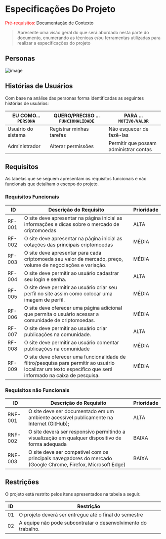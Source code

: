 # Especificações Do Projeto

<span style="color:red">Pré-requisitos: <a href="1-Contexto.md"> Documentação de Contexto</a></span>

> Apresente uma visão geral do que será abordado nesta parte do
> documento, enumerando as técnicas e/ou ferramentas utilizadas para
> realizar a especificações do projeto

## Personas

![image](https://user-images.githubusercontent.com/90854566/135320159-b6b40013-0565-480e-8f8c-d6631d2a9ea4.png)


## Histórias de Usuários

Com base na análise das personas forma identificadas as seguintes histórias de usuários:

|EU COMO... `PERSONA`| QUERO/PRECISO ... `FUNCIONALIDADE` |PARA ... `MOTIVO/VALOR`                 |
|--------------------|------------------------------------|----------------------------------------|
|Usuário do sistema  | Registrar minhas tarefas           | Não esquecer de fazê-las               |
|Administrador       | Alterar permissões                 | Permitir que possam administrar contas |



## Requisitos

As tabelas que se seguem apresentam os requisitos funcionais e não funcionais que detalham o escopo do projeto.

### Requisitos Funcionais

|ID    | Descrição do Requisito  | Prioridade |
|------|-----------------------------------------|----|
|RF-001| O site deve apresentar na página inicial as informações e dicas sobre o mercado de criptomoedas | ALTA | 
|RF-002| O site deve apresentar na página inicial as cotações das principais criptomoedas   | MÉDIA |
|RF-003| O site deve apresentar para cada criptomoeda seu valor de mercado, preço, volume de negociações e variação. |  MÉDIA | 
|RF-004| O site deve permitir ao usuário cadastrar seu login e senha. |  ALTA | 
|RF-005| O site deve permitir ao usuário criar seu perfil no site assim como colocar uma imagem de perfil. |  MÉDIA | 
|RF-006| O site deve oferecer uma página adicional que permita o usuário acessar a comunidade de criptomoedas. |  MÉDIA | 
|RF-007| O site deve permitir ao usuário criar publicações na comunidade. |  ALTA | 
|RF-008| O site deve permitir ao usuário comentar publicações na comunidade |  MÉDIA | 
|RF-009| O site deve oferecer uma funcionalidade de filtro/pesquisa para permitir ao usuário localizar um texto específico que será informado na caixa de pesquisa. |  MÉDIA | 


### Requisitos não Funcionais

|ID     | Descrição do Requisito  |Prioridade |
|-------|-------------------------|----|
|RNF-001|O site deve ser documentado em um ambiente acessível publicamente na Internet (GitHub);  | ALTA | 
|RNF-002|O site deverá ser responsivo permitindo a visualização em qualquer dispositivo de forma adequada |  BAIXA |
|RNF-003|O site deve ser compatível com os principais navegadores do mercado (Google Chrome, Firefox, Microsoft Edge) |  BAIXA |






## Restrições

O projeto está restrito pelos itens apresentados na tabela a seguir.

|ID| Restrição                                             |
|--|-------------------------------------------------------|
|01| O projeto deverá ser entregue até o final do semestre |
|02| A equipe não pode subcontratar o desenvolvimento do trabalho.       |





